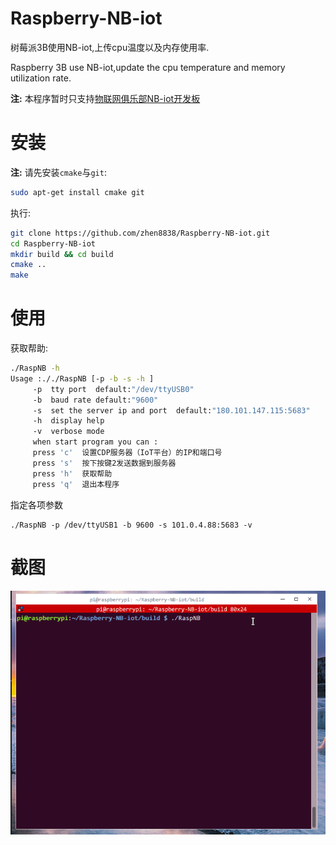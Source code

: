 # Raspberry-NB-iot
树莓派3B使用NB-iot,上传cpu温度以及内存使用率.

Raspberry 3B use NB-iot,update the cpu temperature and memory utilization rate.

**注:** 本程序暂时只支持[物联网俱乐部NB-iot开发板](https://item.taobao.com/item.htm?spm=a230r.1.14.130.293c66c4POneaH&id=576818997326&ns=1&abbucket=7#detail)


# 安装

**注:** 请先安装`cmake`与`git`:
```sh
sudo apt-get install cmake git
```
执行:
```sh
git clone https://github.com/zhen8838/Raspberry-NB-iot.git
cd Raspberry-NB-iot 
mkdir build && cd build
cmake ..     
make
```

# 使用

获取帮助:

```sh
./RaspNB -h
Usage :././RaspNB [-p -b -s -h ]
     -p  tty port  default:"/dev/ttyUSB0"
     -b  baud rate default:"9600"
     -s  set the server ip and port  default:"180.101.147.115:5683"
     -h  display help
     -v  verbose mode
     when start program you can :
     press 'c'  设置CDP服务器（IoT平台）的IP和端口号
     press 's'  按下按键2发送数据到服务器
     press 'h'  获取帮助
     press 'q'  退出本程序
```

指定各项参数

```
./RaspNB -p /dev/ttyUSB1 -b 9600 -s 101.0.4.88:5683 -v
```


# 截图

![完整示例](useage.gif)
